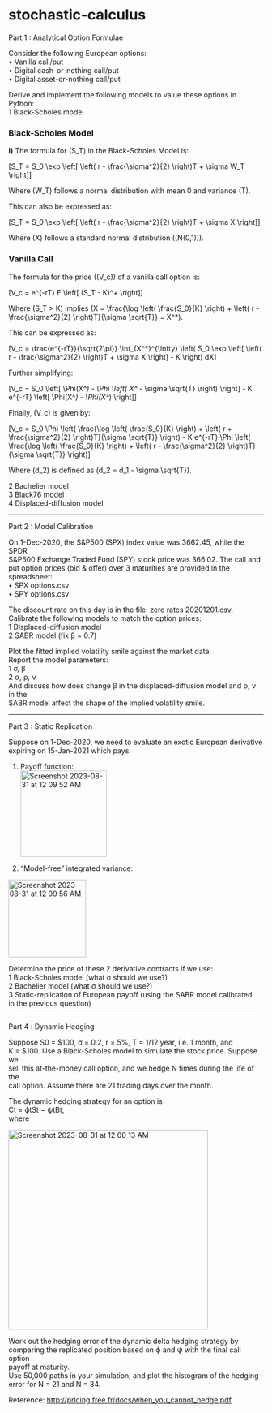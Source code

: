# stochastic-calculus

Part 1 : Analytical Option Formulae

Consider the following European options:<br>
• Vanilla call/put<br>
• Digital cash-or-nothing call/put<br>
• Digital asset-or-nothing call/put<br>

Derive and implement the following models to value these options in Python:<br>
1 Black-Scholes model<br>
### Black-Scholes Model

**i)** The formula for \(S_T\) in the Black-Scholes Model is:

\[S_T = S_0 \exp \left[ \left( r - \frac{\sigma^2}{2} \right)T + \sigma W_T \right]\]

Where \(W_T\) follows a normal distribution with mean 0 and variance \(T\).

This can also be expressed as:

\[S_T = S_0 \exp \left[ \left( r - \frac{\sigma^2}{2} \right)T + \sigma X \right]\]

Where \(X\) follows a standard normal distribution (\(N(0,1)\)).

### Vanilla Call

The formula for the price (\(V_c\)) of a vanilla call option is:

\[V_c = e^{-rT} E \left[ (S_T - K)^+ \right]\]

Where \(S_T > K\) implies \(X = \frac{\log \left( \frac{S_0}{K} \right) + \left( r - \frac{\sigma^2}{2} \right)T}{\sigma \sqrt{T}} = X^*\).

This can be expressed as:

\[V_c = \frac{e^{-rT}}{\sqrt{2\pi}} \int_{X^*}^{\infty} \left( S_0 \exp \left[ \left( r - \frac{\sigma^2}{2} \right)T + \sigma X \right] - K \right) dX\]

Further simplifying:

\[V_c = S_0 \left[ \Phi(X^*) - \Phi \left( X^* - \sigma \sqrt{T} \right) \right] - K e^{-rT} \left[ \Phi(X^*) - \Phi(X^*) \right]\]

Finally, \(V_c\) is given by:

\[V_c = S_0 \Phi \left( \frac{\log \left( \frac{S_0}{K} \right) + \left( r + \frac{\sigma^2}{2} \right)T}{\sigma \sqrt{T}} \right) - K e^{-rT} \Phi \left( \frac{\log \left( \frac{S_0}{K} \right) + \left( r - \frac{\sigma^2}{2} \right)T}{\sigma \sqrt{T}} \right)\]

Where \(d_2\) is defined as \(d_2 = d_1 - \sigma \sqrt{T}\).

2 Bachelier model<br>
3 Black76 model<br>
4 Displaced-diffusion model<br>

***

Part 2 : Model Calibration

On 1-Dec-2020, the S&P500 (SPX) index value was 3662.45, while the SPDR<br>
S&P500 Exchange Traded Fund (SPY) stock price was 366.02. The call and<br>
put option prices (bid & offer) over 3 maturities are provided in the<br>
spreadsheet:<br>
• SPX options.csv<br>
• SPY options.csv<br>

The discount rate on this day is in the file: zero rates 20201201.csv.<br>
Calibrate the following models to match the option prices:<br>
1 Displaced-diffusion model<br>
2 SABR model (fix β = 0.7)<br>

Plot the fitted implied volatility smile against the market data.<br>
Report the model parameters:<br>
1 σ, β<br>
2 α, ρ, ν<br>
And discuss how does change β in the displaced-diffusion model and ρ, ν in the<br>
SABR model affect the shape of the implied volatility smile.<br>

***

Part 3 : Static Replication<br>

Suppose on 1-Dec-2020, we need to evaluate an exotic European derivative<br>
expiring on 15-Jan-2021 which pays:<br>
1. Payoff function:<br>
<img width="170" alt="Screenshot 2023-08-31 at 12 09 52 AM" src="https://github.com/andreignatius/stochastic-calculus/assets/7924964/6fc45654-7476-46bf-bc14-d3ef8f59222a"><br>

2. “Model-free” integrated variance:<br>
<img width="153" alt="Screenshot 2023-08-31 at 12 09 56 AM" src="https://github.com/andreignatius/stochastic-calculus/assets/7924964/7eefdba0-7070-4e89-8577-d672ebdd0379">

Determine the price of these 2 derivative contracts if we use:<br>
1 Black-Scholes model (what σ should we use?)<br>
2 Bachelier model (what σ should we use?)<br>
3 Static-replication of European payoff (using the SABR model calibrated<br>
in the previous question)<br>

***

Part 4 : Dynamic Hedging<br>

Suppose S0 = $100, σ = 0.2, r = 5%, T = 1/12 year, i.e. 1 month, and<br>
K = $100. Use a Black-Scholes model to simulate the stock price. Suppose we<br>
sell this at-the-money call option, and we hedge N times during the life of the<br>
call option. Assume there are 21 trading days over the month.<br>

The dynamic hedging strategy for an option is<br>
Ct = ϕtSt − ψtBt,<br>
where<br>

<img width="394" alt="Screenshot 2023-08-31 at 12 00 13 AM" src="https://github.com/andreignatius/stochastic-calculus/assets/7924964/96f00026-fe22-4058-91b8-e52ee8637180">

Work out the hedging error of the dynamic delta hedging strategy by<br>
comparing the replicated position based on ϕ and ψ with the final call option<br>
payoff at maturity.<br>
Use 50,000 paths in your simulation, and plot the histogram of the hedging<br>
error for N = 21 and N = 84.<br>

Reference: http://pricing.free.fr/docs/when_you_cannot_hedge.pdf
